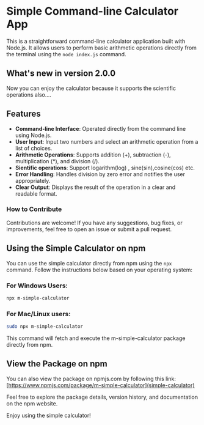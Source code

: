 # Simple Command-line Calculator App

This is a straightforward command-line calculator application built with Node.js. It allows users to perform basic arithmetic operations directly from the terminal using the `node index.js` command.

## What's new in version 2.0.0

Now you can enjoy the calculator because it supports the scientific operations also....

## Features

- **Command-line Interface**: Operated directly from the command line using Node.js.
- **User Input**: Input two numbers and select an arithmetic operation from a list of choices.
- **Arithmetic Operations**: Supports addition (+), subtraction (-), multiplication (\*), and division (/).
- **Sientific operations**: Support logarithm(log) , sine(sin),cosine(cos) etc.
- **Error Handling**: Handles division by zero error and notifies the user appropriately.
- **Clear Output**: Displays the result of the operation in a clear and readable format.

### How to Contribute

Contributions are welcome! If you have any suggestions, bug fixes, or improvements, feel free to open an issue or submit a pull request.

## Using the Simple Calculator on npm

You can use the simple calculator directly from npm using the `npx` command. Follow the instructions below based on your operating system:

### For Windows Users:

```bash
npx m-simple-calculator

```

### For Mac/Linux users:

```bash
sudo npx m-simple-calculator

```

This command will fetch and execute the m-simple-calculator package directly from npm.

## View the Package on npm

You can also view the package on npmjs.com by following this link: [https://www.npmjs.com/package/m-simple-calculator](simple-calculator)

Feel free to explore the package details, version history, and documentation on the npm website.

Enjoy using the simple calculator!
